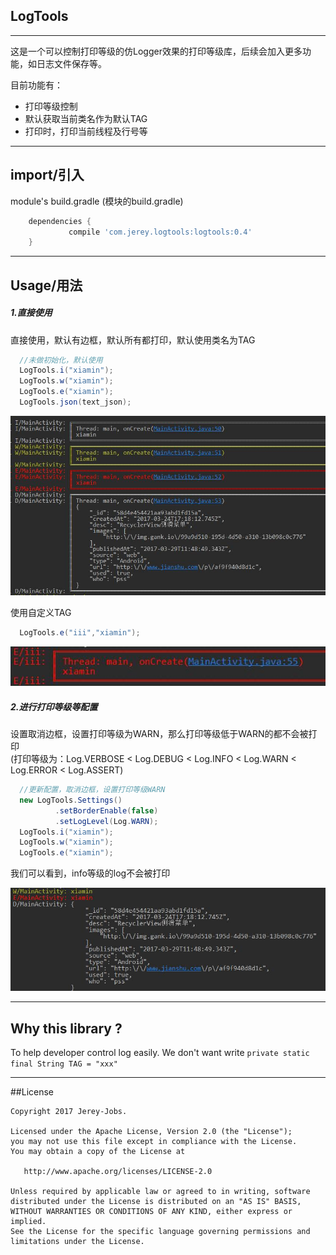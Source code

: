 ## LogTools
---

这是一个可以控制打印等级的仿Logger效果的打印等级库，后续会加入更多功能，如日志文件保存等。

目前功能有：
- 打印等级控制
- 默认获取当前类名作为默认TAG
- 打印时，打印当前线程及行号等

-------
## import/引入

module's build.gradle (模块的build.gradle)

``` gradle
	dependencies {
	         compile 'com.jerey.logtools:logtools:0.4'
	}
```
----

## Usage/用法

##### 1.直接使用
直接使用，默认有边框，默认所有都打印，默认使用类名为TAG
``` java
  //未做初始化，默认使用
  LogTools.i("xiamin");
  LogTools.w("xiamin");
  LogTools.e("xiamin");
  LogTools.json(text_json);
```

![](img/default.jpg)

使用自定义TAG

``` java
  LogTools.e("iii","xiamin");
```
![](img/haveTAG.jpg)

##### 2.进行打印等级等配置
设置取消边框，设置打印等级为WARN，那么打印等级低于WARN的都不会被打印 <br>
(打印等级为：Log.VERBOSE < Log.DEBUG < Log.INFO < Log.WARN < Log.ERROR < Log.ASSERT)

``` java
  //更新配置，取消边框，设置打印等级WARN
  new LogTools.Settings()
          .setBorderEnable(false)
          .setLogLevel(Log.WARN);
  LogTools.i("xiamin");
  LogTools.w("xiamin");
  LogTools.e("xiamin");
```
我们可以看到，info等级的log不会被打印

![](img/noboard.jpg)


-----------------------

## Why this library ?

To help developer control log easily. We don't want write `private static final String TAG = "xxx"`

-------
##License

```
Copyright 2017 Jerey-Jobs.

Licensed under the Apache License, Version 2.0 (the "License");
you may not use this file except in compliance with the License.
You may obtain a copy of the License at

   http://www.apache.org/licenses/LICENSE-2.0

Unless required by applicable law or agreed to in writing, software
distributed under the License is distributed on an "AS IS" BASIS,
WITHOUT WARRANTIES OR CONDITIONS OF ANY KIND, either express or implied.
See the License for the specific language governing permissions and
limitations under the License.
```
